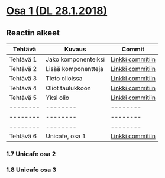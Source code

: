 # [Osa 1 (DL 28.1.2018)](https://fullstack-hy.github.io/teht%C3%A4v%C3%A4t/#osa-1)

## Reactin alkeet

| Tehtävä | Kuvaus | Commit |
|-------- |--------|--------|
| Tehtävä 1 | Jako komponenteiksi | [Linkki commitiin](https://github.com/lopossumi/fullstack-websoke/commit/2dd916e24062de9d3fd00fb4324ba82aad4fa941) |
| Tehtävä 2 | Lisää komponentteja | [Linkki commitiin](https://github.com/lopossumi/fullstack-websoke/commit/bb90a65ec60c1a2335026817d8fbe88a08a17702) |
| Tehtävä 3 | Tieto olioissa | [Linkki commitiin](https://github.com/lopossumi/fullstack-websoke/commit/3d46d9f9967d817ca1e9edef9bfb3f582705a5b4) |
| Tehtävä 4 | Oliot taulukkoon | [Linkki commitiin](https://github.com/lopossumi/fullstack-websoke/commit/f75d2fe2a5a117d1c4fb404e584c98246c3d7a1c) |
| Tehtävä 5 | Yksi olio | [Linkki commitiin](https://github.com/lopossumi/fullstack-websoke/commit/c193b5332dc9ce86def7f83f2043b5e4ab280ce5) |
|-------- |--------|--------|
|-------- |--------|--------|
|-------- |--------|--------|
| Tehtävä 6 | Unicafe, osa 1 | [Linkki commitiin](https://github.com/lopossumi/fullstack-websoke/commit/0affe16b1dac416cd739c62d499cf46f2857e252) |

### 1.7 Unicafe osa 2

### 1.8 Unicafe osa 3